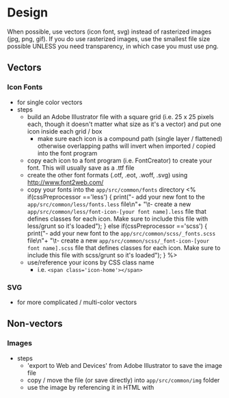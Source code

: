 # Design

When possible, use vectors (icon font, svg) instead of rasterized images (jpg, png, gif). If you do use rasterized images, use the smallest file size possible UNLESS you need transparency, in which case you must use png.

## Vectors
### Icon Fonts
- for single color vectors
- steps
	- build an Adobe Illustrator file with a square grid (i.e. 25 x 25 pixels each, though it doesn't matter what size as it's a vector) and put one icon inside each grid / box
		- make sure each icon is a compound path (single layer / flattened) otherwise overlapping paths will invert when imported / copied into the font program
	- copy each icon to a font program (i.e. FontCreator) to create your font. This will usually save as a .ttf file
	- create the other font formats (.otf, .eot, .woff, .svg) using http://www.font2web.com/
	- copy your fonts into the `app/src/common/fonts` directory
	<%
	if(cssPreprocessor =='less') {
	print("- add your new font to the `app/src/common/less/fonts.less` file\n"+
	"\t- create a new `app/src/common/less/font-icon-[your font name].less` file that defines classes for each icon. Make sure to include this file with less/grunt so it's loaded");
	}
	else if(cssPreprocessor =='scss') {
	print("- add your new font to the `app/src/common/scss/_fonts.scss` file\n"+
	"\t- create a new `app/src/common/scss/_font-icon-[your font name].scss` file that defines classes for each icon. Make sure to include this file with scss/grunt so it's loaded");
	}
	%>
	- use/reference your icons by CSS class name
		- i.e. `<span class='icon-home'></span>`

### SVG
- for more complicated / multi-color vectors

## Non-vectors
### Images
- steps
	- 'export to Web and Devices' from Adobe Illustrator to save the image file
	- copy / move the file (or save directly) into `app/src/common/img` folder
	- use the image by referencing it in HTML with <img ng-src='{{appPathImg}}/my-image.png' />